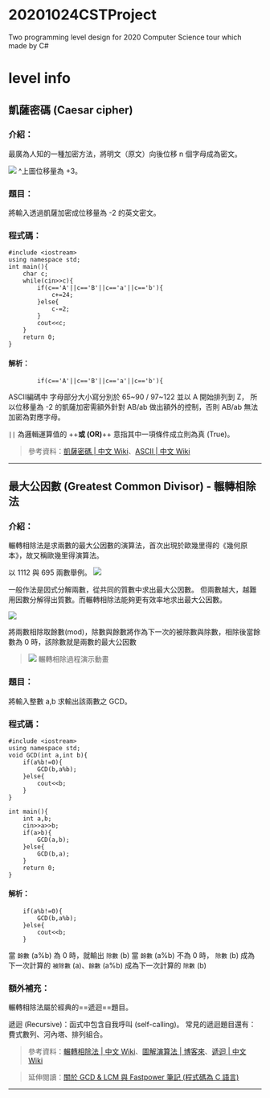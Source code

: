 # 20201024CSTProject
Two programming level design for 2020 Computer Science tour which made by C#

# level info

## 凱薩密碼 (Caesar cipher)

### 介紹：

最廣為人知的一種加密方法，將明文（原文）向後位移 n 個字母成為密文。

![](https://upload.wikimedia.org/wikipedia/commons/thumb/2/2b/Caesar3.svg/1920px-Caesar3.svg.png)
^上圖位移量為 +3。

### 題目：

將輸入透過凱薩加密成位移量為 -2 的英文密文。

### 程式碼：
```cpp=
#include <iostream>
using namespace std;
int main(){
    char c;
    while(cin>>c){
        if(c=='A'||c=='B'||c=='a'||c=='b'){ 
            c+=24;
        }else{
            c-=2;
        }
        cout<<c;
    }
    return 0;
}
```
#### 解析：
```cpp=6
        if(c=='A'||c=='B'||c=='a'||c=='b'){ 
```
ASCII編碼中 字母部分大小寫分別於 65\~90 / 97\~122 並以 A 開始排列到 Z，
所以位移量為 -2 的凱薩加密需額外針對 AB/ab 做出額外的控制，否則 AB/ab 無法加密為對應字母。

`||` 為邏輯運算值的 ++**或 (OR)**++ 意指其中一項條件成立則為真 (True)。



> 參考資料：[凱薩密碼 | 中文 Wiki](https://zh.wikipedia.org/wiki/%E5%87%B1%E6%92%92%E5%AF%86%E7%A2%BC)、[ASCII | 中文 Wiki](https://zh.wikipedia.org/wiki/ASCII)
---
## 最大公因數 (Greatest Common Divisor) - 輾轉相除法

### 介紹：

輾轉相除法是求兩數的最大公因數的演算法，首次出現於歐幾里得的《幾何原本》，故又稱歐幾里得演算法。

以 1112 與 695 兩數舉例。
![](https://i.imgur.com/4u4IEIX.png)

一般作法是因式分解兩數，從共同的質數中求出最大公因數。
但兩數越大，越難用因數分解得出質數。而輾轉相除法能夠更有效率地求出最大公因數。

![](https://i.imgur.com/vUhXY1t.png)

將兩數相除取餘數(mod)，除數與餘數將作為下一次的被除數與除數，相除後當餘數為 0 時，該除數就是兩數的最大公因數
>![](https://i.imgur.com/4FJFxn3.gif)
> 輾轉相除過程演示動畫

### 題目：

將輸入整數 a,b 求輸出該兩數之 GCD。

### 程式碼：
```cpp=
#include <iostream>
using namespace std;
void GCD(int a,int b){
    if(a%b!=0){
        GCD(b,a%b);
    }else{
        cout<<b;
    }
}

int main(){
    int a,b;
    cin>>a>>b;
    if(a>b){
        GCD(a,b);
    }else{
        GCD(b,a);
    }
    return 0;
}
```
#### 解析：
```cpp=3
    if(a%b!=0){
        GCD(b,a%b);
    }else{
        cout<<b;
    }
```
當 `餘數` (a%b) 為 0 時，就輸出 `除數` (b)
當 `餘數` (a%b) 不為 0 時，
`除數` (b) 成為下一次計算的 `被除數` (a)、`餘數` (a%b) 成為下一次計算的 `除數` (b)

### 額外補充：
輾轉相除法屬於經典的==遞迴==題目。

遞迴 (Recursive)：函式中包含自我呼叫 (self-calling)。
常見的遞迴題目還有：費式數列、河內塔、排列組合。

> 參考資料：[輾轉相除法 | 中文 Wiki](https://zh.wikipedia.org/wiki/%E8%BC%BE%E8%BD%89%E7%9B%B8%E9%99%A4%E6%B3%95)、[圖解演算法 | 博客來](https://www.books.com.tw/products/0010771263?gclid=Cj0KCQjwi7DtBRCLARIsAGCJWBpXQxRyhkrFhxl_zTjoJQMaPzipbDbDGVx66WlIV8DZoXVMqWHGt58aAnYKEALw_wcB)、[遞迴 | 中文 Wiki](https://zh.wikipedia.org/wiki/%E9%80%92%E5%BD%92)

> 延伸閱讀：[關於 GCD & LCM 與 Fastpower 筆記 (程式碼為 C 語言)](https://hackmd.io/@LpxP4PXkRH6K6mdUSl0_Vw/Hybtd9yFX)

---
